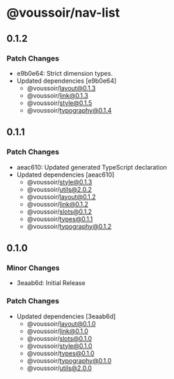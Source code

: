 # @voussoir/nav-list

## 0.1.2

### Patch Changes

- e9b0e64: Strict dimension types.
- Updated dependencies [e9b0e64]
  - @voussoir/layout@0.1.3
  - @voussoir/link@0.1.3
  - @voussoir/style@0.1.5
  - @voussoir/typography@0.1.4

## 0.1.1

### Patch Changes

- aeac610: Updated generated TypeScript declaration
- Updated dependencies [aeac610]
  - @voussoir/style@0.1.3
  - @voussoir/utils@2.0.2
  - @voussoir/layout@0.1.2
  - @voussoir/link@0.1.2
  - @voussoir/slots@0.1.2
  - @voussoir/types@0.1.1
  - @voussoir/typography@0.1.2

## 0.1.0

### Minor Changes

- 3eaab6d: Initial Release

### Patch Changes

- Updated dependencies [3eaab6d]
  - @voussoir/layout@0.1.0
  - @voussoir/link@0.1.0
  - @voussoir/slots@0.1.0
  - @voussoir/style@0.1.0
  - @voussoir/types@0.1.0
  - @voussoir/typography@0.1.0
  - @voussoir/utils@2.0.0
